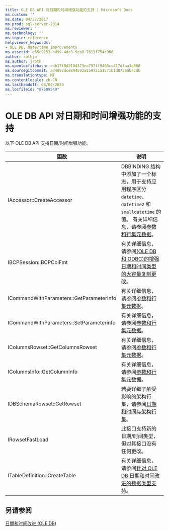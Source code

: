 ```yaml
---
title: OLE DB API 对日期和时间增强功能的支持 | Microsoft Docs
ms.custom: ''
ms.date: 04/27/2017
ms.prod: sql-server-2014
ms.reviewer: ''
ms.technology: ''
ms.topic: reference
helpviewer_keywords:
- OLE DB, date/time improvements
ms.assetid: e65c9253-bd99-4dc3-9cb8-7613f754c966
author: rothja
ms.author: jroth
ms.openlocfilehash: cdb17f0d2104373ea797ff9403cc417dfaa3d868
ms.sourcegitcommit: ad4d92dce894592a259721a1571b1d8736abacdb
ms.translationtype: MT
ms.contentlocale: zh-CN
ms.lasthandoff: 08/04/2020
ms.locfileid: "87589549"
---
```

# <a name="ole-db-api-support-for-date-and-time-enhancements"></a>OLE DB API 对日期和时间增强功能的支持
  以下 OLE DB API 支持日期/时间增强功能。  
  
|函数|说明|  
|--------------|-----------------|  
|IAccessor::CreateAccessor|DBBINDING 结构中添加了一个标志，用于支持应用程序区分 `datetime`、`datetime2` 和 `smalldatetime` 的值。 有关详细信息，请参阅[参数和行集元数据](metadata-parameter-and-rowset.md)。|  
|IBCPSession::BCPColFmt|有关详细信息，请参阅[&#40;OLE DB 和 ODBC&#41;的增强日期和时间类型的大容量复制更改](../native-client-odbc-date-time/bulk-copy-changes-for-enhanced-date-and-time-types-ole-db-and-odbc.md)。|  
|ICommandWithParameters::GetParameterInfo|有关详细信息，请参阅[参数和行集元数据](metadata-parameter-and-rowset.md)。|  
|ICommandWithParameters::SetParameterinfo|有关详细信息，请参阅[参数和行集元数据](metadata-parameter-and-rowset.md)。|  
|IColumnsRowset::GetColumnsRowset|有关详细信息，请参阅[参数和行集元数据](metadata-parameter-and-rowset.md)。|  
|IColumnsInfo::GetColumnInfo|有关详细信息，请参阅[参数和行集元数据](metadata-parameter-and-rowset.md)。|  
|IDBSchemaRowset::GetRowset|若要详细了解受影响的架构行集，请参阅[日期和时间与架构行集](../native-client-ole-db-rowsets/rowsets.md)。|  
|IRowsetFastLoad|此接口支持新的日期/时间类型，但对其接口没有任何更改。|  
|ITableDefinition::CreateTable|有关详细信息，请参阅[针对 OLE DB 日期和时间改进的数据类型支持](data-type-support-for-ole-db-date-and-time-improvements.md)。|  
  
## <a name="see-also"></a>另请参阅  
 [日期和时间改进 (OLE DB)](date-and-time-improvements-ole-db.md)  
  
  
